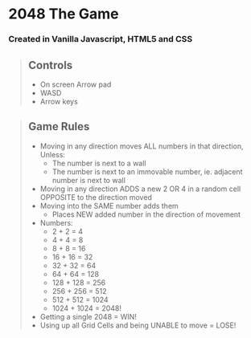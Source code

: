 # 2048 The Game

### Created in Vanilla Javascript, HTML5 and CSS

> ## Controls
>
> - On screen Arrow pad
> - WASD
> - Arrow keys

> ## Game Rules
>
> - Moving in any direction moves ALL numbers in that direction, Unless:
>   - The number is next to a wall
>   - The number is next to an immovable number, ie. adjacent number is next to wall
> - Moving in any direction ADDS a new 2 OR 4 in a random cell
>   OPPOSITE to the direction moved
> - Moving into the SAME number adds them
>   - Places NEW added number in the direction of movement
> - Numbers:
>   - 2 + 2 = 4
>   - 4 + 4 = 8
>   - 8 + 8 = 16
>   - 16 + 16 = 32
>   - 32 + 32 = 64
>   - 64 + 64 = 128
>   - 128 + 128 = 256
>   - 256 + 256 = 512
>   - 512 + 512 = 1024
>   - 1024 + 1024 = 2048!
> - Getting a single 2048 = WIN!
> - Using up all Grid Cells and being UNABLE to move = LOSE!
